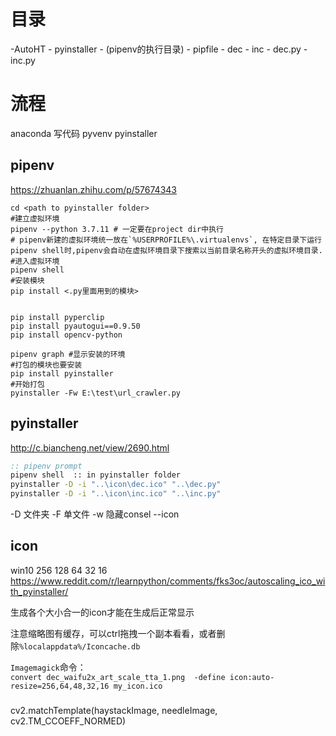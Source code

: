 # 目录
-AutoHT
    - pyinstaller
      - (pipenv的执行目录)
      - pipfile
    - dec
    - inc
    - dec.py
    - inc.py

# 流程
anaconda
写代码
pyvenv
pyinstaller




## pipenv
https://zhuanlan.zhihu.com/p/57674343


```
cd <path to pyinstaller folder>
#建立虚拟环境
pipenv --python 3.7.11 # 一定要在project dir中执行
# pipenv新建的虚拟环境统一放在`%USERPROFILE%\.virtualenvs`, 在特定目录下运行pipenv shell时,pipenv会自动在虚拟环境目录下搜索以当前目录名称开头的虚拟环境目录.
#进入虚拟环境
pipenv shell
#安装模块
pip install <.py里面用到的模块>


pip install pyperclip
pip install pyautogui==0.9.50
pip install opencv-python

pipenv graph #显示安装的环境
#打包的模块也要安装
pip install pyinstaller
#开始打包
pyinstaller -Fw E:\test\url_crawler.py
```

## pyinstaller

http://c.biancheng.net/view/2690.html


```cmd
:: pipenv prompt
pipenv shell  :: in pyinstaller folder
pyinstaller -D -i "..\icon\dec.ico" "..\dec.py"
pyinstaller -D -i "..\icon\inc.ico" "..\inc.py"
```

-D 文件夹
-F 单文件
-w 隐藏consel
--icon

## icon
win10 256 128 64 32 16
https://www.reddit.com/r/learnpython/comments/fks3oc/autoscaling_ico_with_pyinstaller/

生成各个大小合一的icon才能在生成后正常显示

注意缩略图有缓存，可以ctrl拖拽一个副本看看，或者删除`%localappdata%/Iconcache.db`

`Imagemagick`命令：  
`convert dec_waifu2x_art_scale_tta_1.png  -define icon:auto-resize=256,64,48,32,16 my_icon.ico`



### 
cv2.matchTemplate(haystackImage, needleImage, cv2.TM_CCOEFF_NORMED)